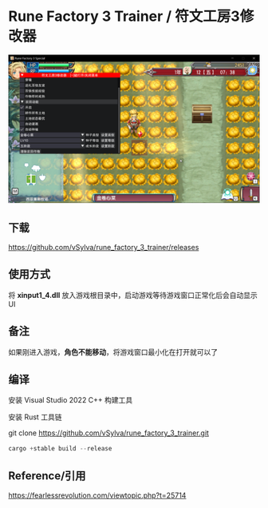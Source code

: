 # Rune Factory 3 Trainer / 符文工房3修改器

![hello](res/trainer.png)

## 下载

https://github.com/vSylva/rune_factory_3_trainer/releases

## 使用方式

将 **xinput1_4.dll** 放入游戏根目录中，启动游戏等待游戏窗口正常化后会自动显示UI

## 备注

如果刚进入游戏，**角色不能移动**，将游戏窗口最小化在打开就可以了

## 编译

安装 Visual Studio 2022 C++ 构建工具

安装 Rust 工具链

git clone https://github.com/vSylva/rune_factory_3_trainer.git

```rust
cargo +stable build --release
```

## Reference/引用

https://fearlessrevolution.com/viewtopic.php?t=25714
